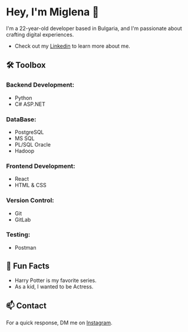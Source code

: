 
# Hey, I'm Miglena 👋


I'm a 22-year-old developer based in Bulgaria, and I'm passionate about crafting digital experiences.

- Check out my [Linkedin](https://www.linkedin.com/in/miglena-dodleva-57a298256/) to learn more about me.

## 🛠️ Toolbox

### Backend Development:
- Python
- C# ASP.NET

### DataBase:
- PostgreSQL
- MS SQL 
- PL/SQL Oracle
- Hadoop

### Frontend Development:
- React
- HTML & CSS

### Version Control:
- Git
- GitLab


### Testing:
- Postman


## 🌟 Fun Facts

- Harry Potter is my favorite series.
- As a kid, I wanted to be Actress.

## 📫 Contact

For a quick response, DM me on [Instagram](https://www.instagram.com/miglenadodleva/).

<!--
**miglena-dodleva/Miglena-Dodleva** is a ✨ _special_ ✨ repository because its `README.md` (this file) appears on your GitHub profile.

Here are some ideas to get you started:

- 🔭 I’m currently working on ...
- 🌱 I’m currently learning ...
- 👯 I’m looking to collaborate on ...
- 🤔 I’m looking for help with ...
- 💬 Ask me about ...
- 📫 How to reach me: ...
- 😄 Pronouns: ...
- ⚡ Fun fact: ...
-->
